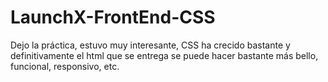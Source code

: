 # LaunchX-FrontEnd-CSS

Dejo la práctica, estuvo muy interesante, CSS ha crecido bastante y definitivamente el html que se entrega se puede hacer bastante más bello, funcional, responsivo, etc.


